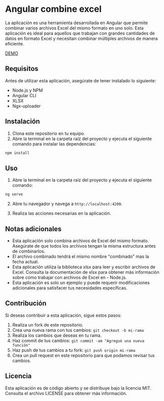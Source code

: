 # Angular combine excel

La aplicación es una herramienta desarrollada en Angular que permite combinar varios archivos Excel del mismo formato en uno solo. Esta aplicación es ideal para aquellos que trabajan con grandes cantidades de datos en formato Excel y necesitan combinar múltiples archivos de manera eficiente.

[DEMO](https://lighthearted-pavlova-49d096.netlify.app)


## Requisitos

Antes de utilizar esta aplicación, asegúrate de tener instalado lo siguiente:

- Node.js y NPM
- Angular CLI
- XLSX
- Ngx-uploader

## Instalación

1. Clona este repositorio en tu equipo.
2. Abre la terminal en la carpeta raíz del proyecto y ejecuta el siguiente comando para instalar las dependencias:

```sh
npm install
```

## Uso

1. Abre la terminal en la carpeta raíz del proyecto y ejecuta el siguiente comando:

```sh
ng serve
```

2. Abre tu navegador y navega a `http://localhost:4200`.

3. Realiza las acciones necesarias en la aplicación.

## Notas adicionales

- Esta aplicación solo combina archivos de Excel del mismo formato. Asegúrate de que todos los archivos tengan la misma estructura antes de combinarlos.
- El archivo combinado tendrá el mismo nombre "combinado" mas la fecha actual.
- Esta aplicación utiliza la biblioteca xlsx para leer y escribir archivos de Excel. Consulta la documentación de xlsx para obtener más información sobre cómo trabajar con archivos de Excel en - Node.js.
- Esta aplicación es solo un ejemplo y puede requerir modificaciones adicionales para satisfacer tus necesidades específicas.

## Contribución

Si deseas contribuir a esta aplicación, sigue estos pasos:

1. Realiza un fork de este repositorio.
2. Crea una nueva rama con tus cambios: `git checkout -b mi-rama`
3. Realiza los cambios que deseas en tu rama.
4. Haz commit de tus cambios: `git commit -am "Agregué una nueva función"`
5. Haz push de tus cambios a tu fork: `git push origin mi-rama`
6. Crea un pull request en este repositorio para que podamos revisar tus cambios.

## Licencia

Esta aplicación es de código abierto y se distribuye bajo la licencia MIT. Consulta el archivo LICENSE para obtener más información.
